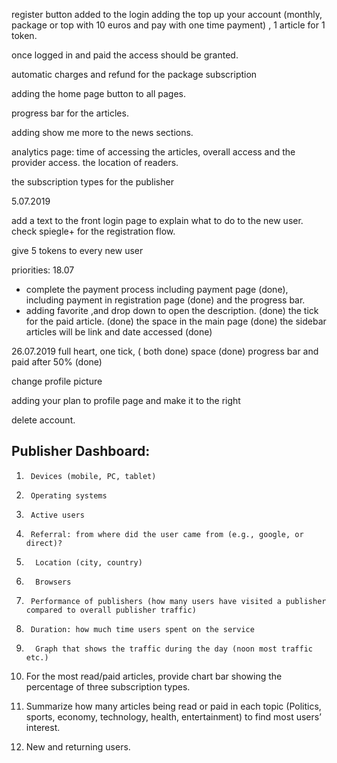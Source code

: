 register  button added to the login
adding the top up your account (monthly, package or top with 10 euros and pay with one time payment) , 1 article for 1 token.

once logged in and paid the access should be granted.

automatic charges and refund for the package subscription

adding the home page button to all pages.

progress bar for the articles.

adding show me more to the news sections.

analytics page: time of accessing the articles, overall access and the provider access. 
the location of readers. 

the subscription types for the publisher

5.07.2019

add a text to the front login page to explain what to do to the new user.
check spiegle+ for the registration flow.

give 5 tokens to every new user

priorities: 18.07
- complete the payment process
including payment page (done), including payment in registration page (done)
 and the progress bar.
- adding favorite ,and drop down to open the description. (done)
the tick for the paid article. (done)
the space in the main page (done)
the sidebar articles will be link and date accessed (done)

26.07.2019
full heart, one tick, ( both done)
space (done)
progress bar and paid after 50% (done)

change profile picture 

adding your plan to profile page and make it to the right

delete account.


## Publisher Dashboard: 

1.      Devices (mobile, PC, tablet)

2.      Operating systems

3.      Active users

4.      Referral: from where did the user came from (e.g., google, or direct)?

5.       Location (city, country)

6.       Browsers

7.      Performance of publishers (how many users have visited a publisher compared to overall publisher traffic)

8.      Duration: how much time users spent on the service

9.       Graph that shows the traffic during the day (noon most traffic etc.)

10.   For the most read/paid articles, provide chart bar showing the percentage of three subscription types.

11.   Summarize how many articles being read or paid in each topic (Politics, sports, economy, technology, health, entertainment) to find most users’ interest.

12.   New and returning users.